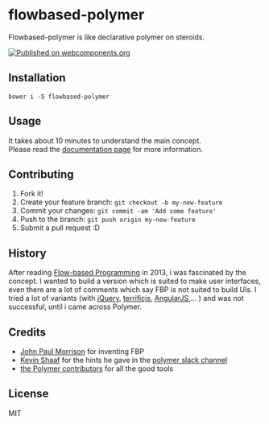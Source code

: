 # flowbased-polymer

Flowbased-polymer is like declarative polymer on steroids.

[![Published on webcomponents.org](https://img.shields.io/badge/webcomponents.org-published-blue.svg)](https://www.webcomponents.org/element/veith/flowbased-polymer)


## Installation

```
bower i -S flowbased-polymer
```

## Usage
It takes about 10 minutes to understand the main concept.  
Please read the [documentation page](https://veith.github.io/flowbased-polymer/) for more information.


## Contributing

1. Fork it!
2. Create your feature branch: `git checkout -b my-new-feature`
3. Commit your changes: `git commit -am 'Add some feature'`
4. Push to the branch: `git push origin my-new-feature`
5. Submit a pull request :D

## History

After reading [Flow-based Programming](http://www.jpaulmorrison.com/fbp/) in 2013, i was fascinated by the concept. 
I wanted to build a version which is suited to make user interfaces, even there are a lot of comments which say FBP is not suited to build UIs. I tried a lot of variants (with [jQuery](https://jquery.com/), [terrificjs](http://www.terrifically.org/), [AngularJS](https://angularjs.org/),... ) and was not successful, until i came across Polymer.  


## Credits

* [John Paul Morrison](http://www.jpaulmorrison.com/) for inventing FBP
* [Kevin Shaaf](https://github.com/kevinpschaaf) for the hints he gave in the [polymer slack channel](polymer.slack.com)
* [the Polymer contributors](https://github.com/orgs/Polymer/people) for all the good tools

## License

MIT

